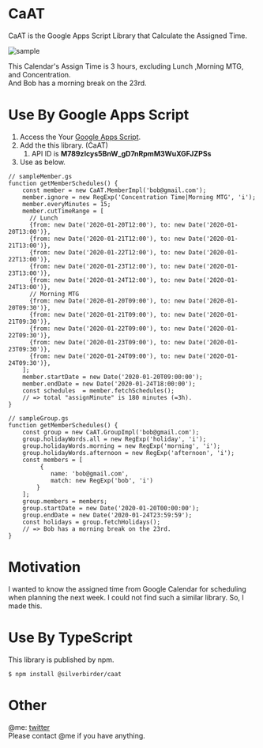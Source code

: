 # CaAT
CaAT is the Google Apps Script Library that Calculate the Assigned Time.

![sample](https://res.cloudinary.com/silverbirder/image/upload/v1579416110/CaAT/sample.png)

This Calendar's Assign Time is 3 hours, excluding Lunch ,Morning MTG, and Concentration.  
And Bob has a morning break on the 23rd.

# Use By Google Apps Script

1. Access the Your [Google Apps Script](https://script.google.com).
1. Add the this library. (CaAT)
   1. API ID is  **M789zIcys5BnW_gD7nRpmM3WuXGFJZPSs** 
1. Use as below.

```
// sampleMember.gs
function getMemberSchedules() {
    const member = new CaAT.MemberImpl('bob@gmail.com');
    member.ignore = new RegExp('Concentration Time|Morning MTG', 'i');
    member.everyMinutes = 15;
    member.cutTimeRange = [
      // Lunch
      {from: new Date('2020-01-20T12:00'), to: new Date('2020-01-20T13:00')},
      {from: new Date('2020-01-21T12:00'), to: new Date('2020-01-21T13:00')},
      {from: new Date('2020-01-22T12:00'), to: new Date('2020-01-22T13:00')},
      {from: new Date('2020-01-23T12:00'), to: new Date('2020-01-23T13:00')},
      {from: new Date('2020-01-24T12:00'), to: new Date('2020-01-24T13:00')},
      // Morning MTG
      {from: new Date('2020-01-20T09:00'), to: new Date('2020-01-20T09:30')},
      {from: new Date('2020-01-21T09:00'), to: new Date('2020-01-21T09:30')},
      {from: new Date('2020-01-22T09:00'), to: new Date('2020-01-22T09:30')},
      {from: new Date('2020-01-23T09:00'), to: new Date('2020-01-23T09:30')},
      {from: new Date('2020-01-24T09:00'), to: new Date('2020-01-24T09:30')},
    ];
    member.startDate = new Date('2020-01-20T09:00:00');
    member.endDate = new Date('2020-01-24T18:00:00');
    const schedules  = member.fetchSchedules();
    // => total "assignMinute" is 180 minutes (=3h).
}
```

```
// sampleGroup.gs
function getMemberSchedules() {
    const group = new CaAT.GroupImpl('bob@gmail.com');
    group.holidayWords.all = new RegExp('holiday', 'i');
    group.holidayWords.morning = new RegExp('morning', 'i');
    group.holidayWords.afternoon = new RegExp('afternoon', 'i');
    const members = [
         {
            name: 'bob@gmail.com',
            match: new RegExp('bob', 'i')
        }
    ];
    group.members = members;
    group.startDate = new Date('2020-01-20T00:00:00');
    group.endDate = new Date('2020-01-24T23:59:59');
    const holidays = group.fetchHolidays();
    // => Bob has a morning break on the 23rd.
}
```

# Motivation
I wanted to know the assigned time from Google Calendar for scheduling when planning the next week. I could not find such a similar library. So, I made this.

# Use By TypeScript

This library is published by npm.

```
$ npm install @silverbirder/caat
```

# Other
@me: [twitter](https://twitter.com/silver_birder)  
Please contact @me if you have anything.
